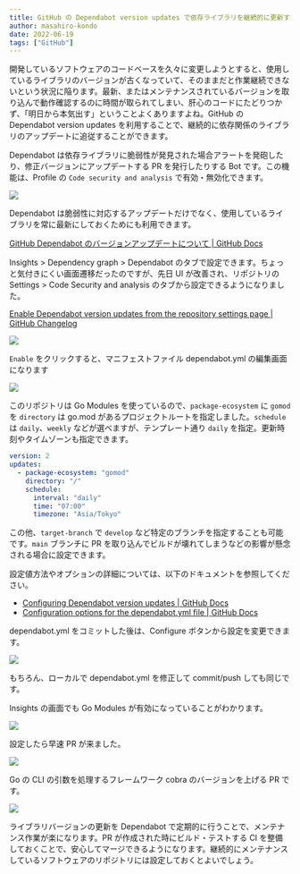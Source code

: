 ```yaml
---
title: GitHub の Dependabot version updates で依存ライブラリを継続的に更新する
author: masahiro-kondo
date: 2022-06-19
tags: ["GitHub"]
---
```


開発しているソフトウェアのコードベースを久々に変更しようとすると、使用しているライブラリのバージョンが古くなっていて、そのままだと作業継続できないという状況に陥ります。最新、またはメンテナンスされているバージョンを取り込んで動作確認するのに時間が取られてしまい、肝心のコードにたどりつかず、「明日から本気出す」ということよくありますよね。GitHub の Dependabot version updates を利用することで、継続的に依存関係のライブラリのアップデートに追従することができます。

Dependabot は依存ライブラリに脆弱性が発見された場合アラートを発砲したり、修正バージョンにアップデートする PR を発行したりする Bot です。この機能は、Profile の `Code security and analysis` で有効・無効化できます。

![](https://i.gyazo.com/d7e39ac6180a96c8601e841dac927485.png)

Dependabot は脆弱性に対応するアップデートだけでなく、使用しているライブラリを常に最新にしておくためにも利用できます。

[GitHub Dependabot のバージョンアップデートについて | GitHub Docs](https://docs.github.com/ja/code-security/dependabot/dependabot-version-updates/about-dependabot-version-updates)

Insights > Dependency graph > Dependabot のタブで設定できます。ちょっと気付きにくい画面遷移だったのですが、先日 UI が改善され、リポジトリの Settings > Code Security and analysis のタブから設定できるようになりました。

[Enable Dependabot version updates from the repository settings page | GitHub Changelog](https://github.blog/changelog/2022-06-02-enable-dependabot-version-updates-from-the-repository-settings-page/)

![](https://i.gyazo.com/287d1c386b79be2fe9e9b8a84444c2a8.png)

`Enable` をクリックすると、マニフェストファイル dependabot.yml の編集画面になります

![](https://i.gyazo.com/794091da77efc2694528b74d499034bb.png)

このリポジトリは Go Modules を使っているので、`package-ecosystem` に `gomod` を `directory` は go.mod があるプロジェクトルートを指定しました。`schedule` は `daily`、`weekly` などが選べますが、テンプレート通り `daily` を指定。更新時刻やタイムゾーンも指定できます。


```yaml
version: 2
updates:
  - package-ecosystem: "gomod"
    directory: "/"
    schedule:
      interval: "daily"
      time: "07:00"
      timezone: "Asia/Tokyo"
```

この他、`target-branch` で `develop` など特定のブランチを指定することも可能です。`main` ブランチに PR を取り込んでビルドが壊れてしまうなどの影響が懸念される場合に設定できます。

設定値方法やオプションの詳細については、以下のドキュメントを参照してください。

- [Configuring Dependabot version updates | GitHub Docs](https://docs.github.com/en/code-security/dependabot/dependabot-version-updates/configuring-dependabot-version-updates)
- [Configuration options for the dependabot.yml file | GitHub Docs](https://docs.github.com/en/code-security/dependabot/dependabot-version-updates/configuration-options-for-the-dependabot.yml-file)

dependabot.yml をコミットした後は、Configure ボタンから設定を変更できます。

![](https://i.gyazo.com/eafaafcc96edc0062ace329e2b26488b.png)

もちろん、ローカルで dependabot.yml を修正して commit/push しても同じです。

Insights の画面でも Go Modules が有効になっていることがわかります。

![](https://i.gyazo.com/dfa2e800796041b174a0cc549cf5eb56.png)

設定したら早速 PR が来ました。

![](https://i.gyazo.com/40d13f849908087fd535b68342b6aa4f.png)

Go の CLI の引数を処理するフレームワーク cobra のバージョンを上げる PR です。

![](https://i.gyazo.com/142f561da68352703cdbadb527691faa.png)

ライブラリバージョンの更新を Dependabot で定期的に行うことで、メンテナンス作業が楽になります。PR が作成された時にビルド・テストする CI を整備しておくことで、安心してマージできるようになります。継続的にメンテナンスしているソフトウェアのリポジトリには設定しておくとよいでしょう。
